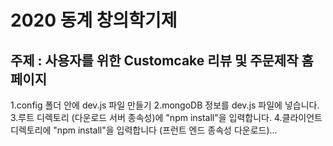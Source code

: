 <h1>2020 동계 창의학기제</h1>


<h2>주제 : 사용자를 위한 Customcake 리뷰 및 주문제작 홈페이지</h2>


1.config 폴더 안에 dev.js 파일 만들기
2.mongoDB 정보를 dev.js 파일에 넣습니다.
3.루트 디렉토리 (다운로드 서버 종속성)에 "npm install"을 입력합니다.
4.클라이언트 디렉토리에 "npm install"을 입력합니다 (프런트 엔드 종속성 다운로드)...
